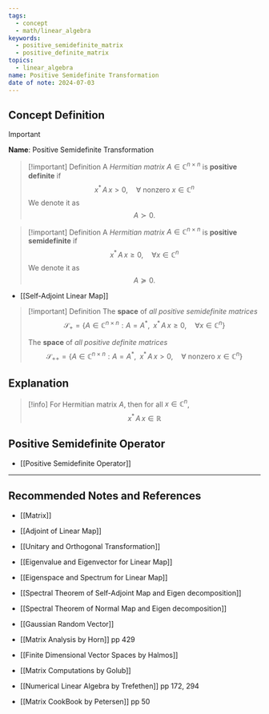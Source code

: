 ```yaml
---
tags:
  - concept
  - math/linear_algebra
keywords:
  - positive_semidefinite_matrix
  - positive_definite_matrix
topics:
  - linear_algebra
name: Positive Semidefinite Transformation
date of note: 2024-07-03
---
```


## Concept Definition

>[!important]
>**Name**: Positive Semidefinite Transformation

>[!important] Definition
>A *Hermitian matrix* $A \in \mathbb{C}^{n \times n}$ is **positive definite** if 
>$$
>x^{*}\,A\,x > 0, \quad \forall \text{ nonzero } x \in \mathbb{C}^{n}
>$$
>We denote it as
>$$
>A \succ 0.
>$$

>[!important] Definition
>A *Hermitian matrix* $A \in \mathbb{C}^{n \times n}$ is **positive semidefinite** if 
>$$
>x^{*}\,A\,x \ge 0, \quad \forall x \in \mathbb{C}^{n}
>$$
>We denote it as 
>$$
>A \succeq 0.
>$$

- [[Self-Adjoint Linear Map]]

>[!important] Definition
>The **space** of *all positive semidefinite matrices*
>$$
>\mathcal{S}_{+} = \left\{A \in \mathbb{C}^{n\times n}: A = A^{*},\;\; x^{*}\,A\,x \ge 0, \quad \forall x \in \mathbb{C}^{n}  \right\} 
>$$
>
>The **space** of *all positive definite matrices*
>$$
>\mathcal{S}_{++} = \left\{A \in \mathbb{C}^{n\times n}: A = A^{*},\;\; x^{*}\,A\,x > 0, \quad \forall \text{ nonzero }x \in \mathbb{C}^{n}  \right\} 
>$$


## Explanation

>[!info]
>For Hermitian matrix $A$, then for all $x\in \mathbb{C}^n$,
>$$
>x^{*}\,A\,x \in \mathbb{R}
>$$


## Positive Semidefinite Operator

- [[Positive Semidefinite Operator]]



-----------
##  Recommended Notes and References

- [[Matrix]]

- [[Adjoint of Linear Map]]
- [[Unitary and Orthogonal Transformation]]

- [[Eigenvalue and Eigenvector for Linear Map]]
- [[Eigenspace and Spectrum for Linear Map]]
- [[Spectral Theorem of Self-Adjoint Map and Eigen decomposition]]
- [[Spectral Theorem of Normal Map and Eigen decomposition]]


- [[Gaussian Random Vector]]


- [[Matrix Analysis by Horn]] pp 429
- [[Finite Dimensional Vector Spaces by Halmos]]
- [[Matrix Computations by Golub]]
- [[Numerical Linear Algebra by Trefethen]] pp 172, 294
- [[Matrix CookBook by Petersen]] pp 50